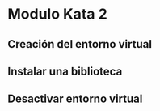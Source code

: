# Modulo Kata 2

## Creación del entorno virtual


## Instalar una biblioteca

## Desactivar entorno virtual


